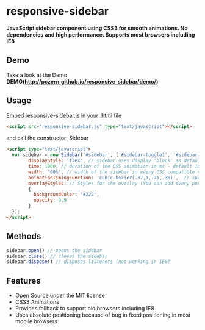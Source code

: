 # responsive-sidebar
**JavaScript sidebar component using CSS3 for smooth animations.
No dependencies and high performance.
Supports most browsers including IE8**
## Demo
Take a look at the Demo  
**DEMO(http://pczern.github.io/responsive-sidebar/demo/)**
## Usage
Embed responsive-sidebar.js in your .html file
```html
<script src="responsive-sidebar.js" type="text/javascript"></script>
```
and call the constructor: Sidebar
```html
<script type="text/javascript">
  var sidebar = new Sidebar('#sidebar', ['#sidebar-toggle1', '#sidebar-toggle2', '#sidebar-toggle3'], {
        displayStyle: 'flex', // sidebar uses display 'block' as default 
        time: 1000, // duration of the CSS animation in ms - default 1000
        width: '60%', // width of the sidebar in every CSS compatible notation - default 80%
        animationTimingFunction: 'cubic-bezier(.37,1,.71,.38)',  // specifies your sidebar CSS3 animation timing function - default ease-in
        overlayStyles: // Styles for the overlay (You can add every possible CSS style here)
        {
          backgroundColor: '#222',
          opacity: 0.9
        }
  });
</script>
```
## Methods
```javascript
sidebar.open() // opens the sidebar
sidebar.close() // closes the sidebar
sidebar.dispose() // disposes listeners (not working in IE8)
```

## Features
- Open Source under the MIT license
- CSS3 Animations
- Provides fallback to support old browsers including IE8
- Uses absolute positioning because of bug in fixed positioning in most mobile browsers
